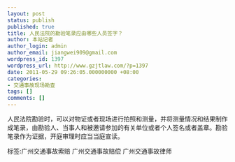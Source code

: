 ```yaml
---
layout: post
status: publish
published: true
title: 人民法院的勘验笔录应由哪些人员签字？
author: 本站记者
author_login: admin
author_email: jiangwei909@gmail.com
wordpress_id: 1397
wordpress_url: http://www.gzjtlaw.com/?p=1397
date: 2011-05-29 09:26:05.000000000 +08:00
categories:
- 交通事故现场勘查
tags: []
comments: []
---
```

人民法院勘验时，可以对物证或者现场进行拍照和测量，并将测量情况和结果制作成笔录，由勘验人、当事人和被邀请参加的有关单位或者个人签名或者盖章。勘验笔录作为证据，开庭审理时应当当庭宣读。标签:广州交通事故索赔 广州交通事故赔偿 广州交通事故律师
